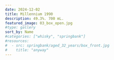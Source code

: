 ```yaml
---
date: 2024-12-02
title: Millennium 1990
description: 49.3%. 700 mL.
featured_image: 03_box_open.jpg
#type: gallery
sort_by: Name
#categories: ["whisky", "springbank"]
#resources:
#  - src: springbank/aged_32_years/box_front.jpg
#    title: "anyway"
---
```

